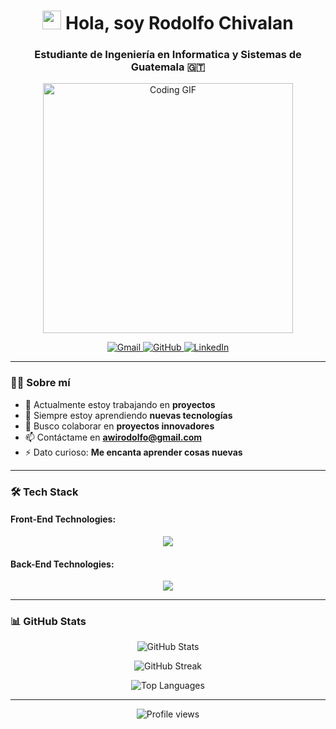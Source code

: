 <h1 align="center">
  <img src="https://media.giphy.com/media/hvRJCLFzcasrR4ia7z/giphy.gif" width="30px"/> 
  Hola, soy Rodolfo Chivalan
</h1>

<h3 align="center">Estudiante de Ingeniería en Informatica y Sistemas de Guatemala 🇬🇹</h3>

<p align="center">
  <img src="https://media.giphy.com/media/qgQUggAC3Pfv687qPC/giphy.gif" alt="Coding GIF" width="400"/>
</p>

<p align="center">
  <a href="mailto:awirodolfo@gmail.com">
    <img src="https://img.shields.io/badge/Gmail-D14836?style=for-the-badge&logo=gmail&logoColor=white" alt="Gmail"/>
  </a>
  <a href="https://github.com/Rodolfoba1">
    <img src="https://img.shields.io/badge/GitHub-100000?style=for-the-badge&logo=github&logoColor=white" alt="GitHub"/>
  </a>
  <a href="https://linkedin.com/in/your-linkedin">
    <img src="https://img.shields.io/badge/LinkedIn-0077B5?style=for-the-badge&logo=linkedin&logoColor=white" alt="LinkedIn"/>
  </a>
</p>

---

### 👨‍💻 Sobre mí

- 🔭 Actualmente estoy trabajando en **proyectos**
- 🌱 Siempre estoy aprendiendo **nuevas tecnologías**
- 👯 Busco colaborar en **proyectos innovadores**
- 📫 Contáctame en **awirodolfo@gmail.com**
- ⚡ Dato curioso: **Me encanta aprender cosas nuevas**

---

### 🛠 Tech Stack

#### Front-End Technologies:

<p align="center">
  <img src="https://skillicons.dev/icons?i=js,ts,html,css,react,nextjs,materialui,tailwind,figma" />
</p>

#### Back-End Technologies:

<p align="center">
  <img src="https://skillicons.dev/icons?i=java,spring,python,nodejs,mongodb,mysql,postgres,git" />
</p>

---

### 📊 GitHub Stats

<p align="center">
  <img src="https://github-readme-stats.vercel.app/api?username=Rodolfoba1&show_icons=true&theme=radical" alt="GitHub Stats" />
</p>

<p align="center">
  <img src="https://github-readme-streak-stats.herokuapp.com/?user=Rodolfoba1&theme=radical" alt="GitHub Streak" />
</p>

<p align="center">
  <img src="https://github-readme-stats.vercel.app/api/top-langs/?username=Rodolfoba1&layout=compact&theme=radical" alt="Top Languages" />
</p>

---

<p align="center">
  <img src="https://komarev.com/ghpvc/?username=Rodolfoba1&color=blueviolet" alt="Profile views" />
</p>

